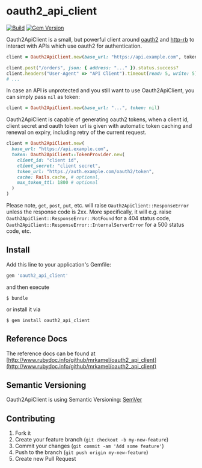 # oauth2_api_client

[![Build](https://github.com/mrkamel/oauth2_api_client/workflows/test/badge.svg)](https://github.com/mrkamel/oauth2_api_client/actions?query=workflow%3Atest+branch%3Amaster)
[![Gem Version](https://badge.fury.io/rb/oauth2_api_client.svg)](http://badge.fury.io/rb/oauth2_api_client)

Oauth2ApiClient is a small, but powerful client around
[oauth2](https://github.com/oauth-xx/oauth2) and
[http-rb](https://github.com/httprb/http) to interact with APIs which use
oauth2 for authentication.

```ruby
client = Oauth2ApiClient.new(base_url: "https://api.example.com", token "oauth2 token")

client.post("/orders", json: { address: "..." }).status.success?
client.headers("User-Agent" => "API Client").timeout(read: 5, write: 5).get("/orders").parse(:json)
# ...
```

In case an API is unprotected and you still want to use Oauth2ApiClient, you
can simply pass `nil` as token:

```ruby
client = Oauth2ApiClient.new(base_url: "...", token: nil)
```

Oauth2ApiClient is capable of generating oauth2 tokens, when a client id,
client secret and oauth token url is given with automatic token caching and
renewal on expiry, including retry of the current request.

```ruby
client = Oauth2ApiClient.new(
  base_url: "https://api.example.com",
  token: Oauth2ApiClient::TokenProvider.new(
    client_id: "client id",
    client_secret: "client secret",
    token_url: "https.//auth.example.com/oauth2/token",
    cache: Rails.cache, # optional,
    max_token_ttl: 1800 # optional
  )
)
```

Please note, `get`, `post`, `put`, etc. will raise
`Oauth2ApiClient::ResponseError` unless the response code is 2xx. More
specifically, it will e.g. raise `Oauth2ApiClient::ResponseError::NotFound` for
a 404 status code, `Oauth2ApiClient::ResponseError::InternalServerError` for a
500 status code, etc.

## Install

Add this line to your application's Gemfile:

```ruby
gem 'oauth2_api_client'
```

and then execute

```
$ bundle
```

or install it via

```
$ gem install oauth2_api_client
```

## Reference Docs

The reference docs can be found at
[http://www.rubydoc.info/github/mrkamel/oauth2_api_client](http://www.rubydoc.info/github/mrkamel/oauth2_api_client)

## Semantic Versioning

Oauth2ApiClient is using Semantic Versioning: [SemVer](http://semver.org/)

## Contributing

1. Fork it
2. Create your feature branch (`git checkout -b my-new-feature`)
3. Commit your changes (`git commit -am 'Add some feature'`)
4. Push to the branch (`git push origin my-new-feature`)
5. Create new Pull Request
